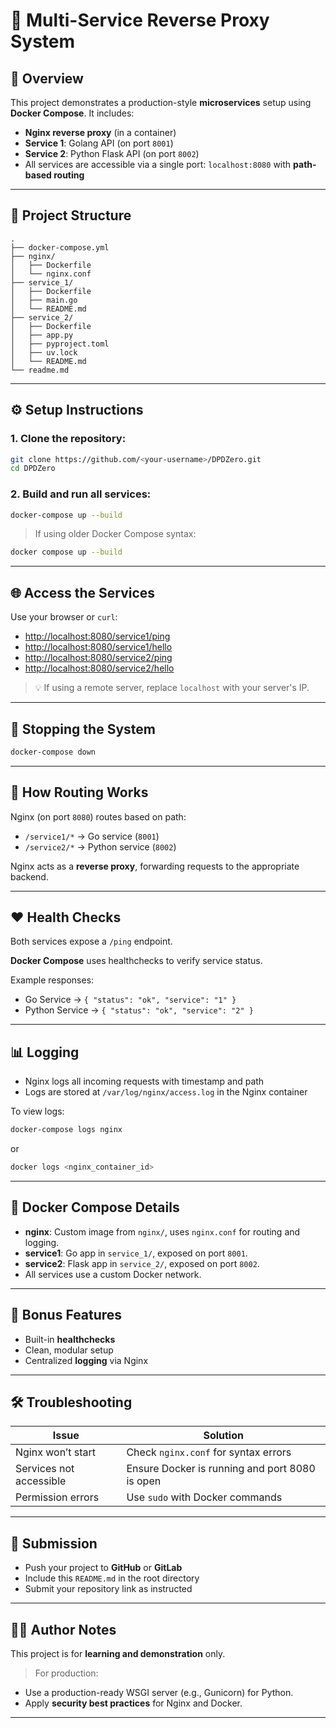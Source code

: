 # 🧩 Multi-Service Reverse Proxy System

## 📝 Overview
This project demonstrates a production-style **microservices** setup using **Docker Compose**. It includes:

- **Nginx reverse proxy** (in a container)
- **Service 1**: Golang API (on port `8001`)
- **Service 2**: Python Flask API (on port `8002`)
- All services are accessible via a single port: `localhost:8080` with **path-based routing**

---

## 📁 Project Structure

```
.
├── docker-compose.yml
├── nginx/
│   ├── Dockerfile
│   └── nginx.conf
├── service_1/
│   ├── Dockerfile
│   ├── main.go
│   └── README.md
├── service_2/
│   ├── Dockerfile
│   ├── app.py
│   ├── pyproject.toml
│   ├── uv.lock
│   └── README.md
└── readme.md
```

---

## ⚙️ Setup Instructions

### 1. Clone the repository:
```bash
git clone https://github.com/<your-username>/DPDZero.git
cd DPDZero
```

### 2. Build and run all services:
```bash
docker-compose up --build
```

> If using older Docker Compose syntax:
```bash
docker compose up --build
```

---

## 🌐 Access the Services

Use your browser or `curl`:

- [http://localhost:8080/service1/ping](http://localhost:8080/service1/ping)
- [http://localhost:8080/service1/hello](http://localhost:8080/service1/hello)
- [http://localhost:8080/service2/ping](http://localhost:8080/service2/ping)
- [http://localhost:8080/service2/hello](http://localhost:8080/service2/hello)

> 💡 If using a remote server, replace `localhost` with your server's IP.

---

## 🛑 Stopping the System

```bash
docker-compose down
```

---

## 🔀 How Routing Works

Nginx (on port `8080`) routes based on path:

- `/service1/*` → Go service (`8001`)
- `/service2/*` → Python service (`8002`)

Nginx acts as a **reverse proxy**, forwarding requests to the appropriate backend.

---

## ❤️ Health Checks

Both services expose a `/ping` endpoint.

**Docker Compose** uses healthchecks to verify service status.

Example responses:
- Go Service → `{ "status": "ok", "service": "1" }`
- Python Service → `{ "status": "ok", "service": "2" }`

---

## 📊 Logging

- Nginx logs all incoming requests with timestamp and path
- Logs are stored at `/var/log/nginx/access.log` in the Nginx container

To view logs:
```bash
docker-compose logs nginx
```

or
```bash
docker logs <nginx_container_id>
```

---

## 🐳 Docker Compose Details

- **nginx**: Custom image from `nginx/`, uses `nginx.conf` for routing and logging.
- **service1**: Go app in `service_1/`, exposed on port `8001`.
- **service2**: Flask app in `service_2/`, exposed on port `8002`.
- All services use a custom Docker network.

---

## 🎁 Bonus Features

- Built-in **healthchecks**
- Clean, modular setup
- Centralized **logging** via Nginx

---

## 🛠️ Troubleshooting

| Issue                  | Solution                                   |
|------------------------|--------------------------------------------|
| Nginx won’t start      | Check `nginx.conf` for syntax errors       |
| Services not accessible| Ensure Docker is running and port 8080 is open |
| Permission errors      | Use `sudo` with Docker commands            |

---

## 🚀 Submission

- Push your project to **GitHub** or **GitLab**
- Include this `README.md` in the root directory
- Submit your repository link as instructed

---

## 👨‍💻 Author Notes

This project is for **learning and demonstration** only.

> For production:
- Use a production-ready WSGI server (e.g., Gunicorn) for Python.
- Apply **security best practices** for Nginx and Docker.

---

